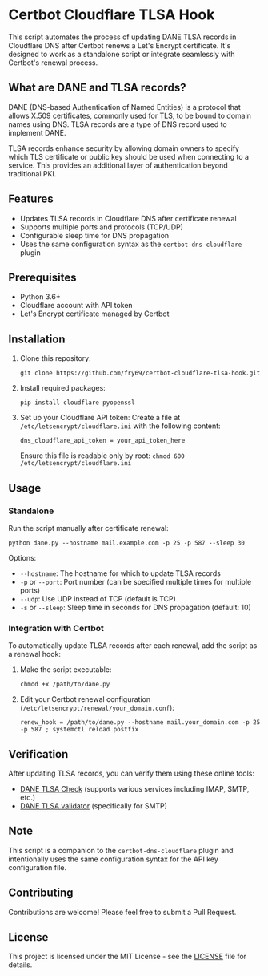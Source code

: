 # Certbot Cloudflare TLSA Hook

This script automates the process of updating DANE TLSA records in Cloudflare DNS after Certbot renews a Let's Encrypt certificate. It's designed to work as a standalone script or integrate seamlessly with Certbot's renewal process.

## What are DANE and TLSA records?

DANE (DNS-based Authentication of Named Entities) is a protocol that allows X.509 certificates, commonly used for TLS, to be bound to domain names using DNS. TLSA records are a type of DNS record used to implement DANE.

TLSA records enhance security by allowing domain owners to specify which TLS certificate or public key should be used when connecting to a service. This provides an additional layer of authentication beyond traditional PKI.

## Features

- Updates TLSA records in Cloudflare DNS after certificate renewal
- Supports multiple ports and protocols (TCP/UDP)
- Configurable sleep time for DNS propagation
- Uses the same configuration syntax as the `certbot-dns-cloudflare` plugin

## Prerequisites

- Python 3.6+
- Cloudflare account with API token
- Let's Encrypt certificate managed by Certbot

## Installation

1. Clone this repository:
   ```
   git clone https://github.com/fry69/certbot-cloudflare-tlsa-hook.git
   ```

2. Install required packages:
   ```
   pip install cloudflare pyopenssl
   ```

3. Set up your Cloudflare API token:
   Create a file at `/etc/letsencrypt/cloudflare.ini` with the following content:
   ```
   dns_cloudflare_api_token = your_api_token_here
   ```
   Ensure this file is readable only by root: `chmod 600 /etc/letsencrypt/cloudflare.ini`

## Usage

### Standalone

Run the script manually after certificate renewal:

```
python dane.py --hostname mail.example.com -p 25 -p 587 --sleep 30
```

Options:
- `--hostname`: The hostname for which to update TLSA records
- `-p` or `--port`: Port number (can be specified multiple times for multiple ports)
- `--udp`: Use UDP instead of TCP (default is TCP)
- `-s` or `--sleep`: Sleep time in seconds for DNS propagation (default: 10)

### Integration with Certbot

To automatically update TLSA records after each renewal, add the script as a renewal hook:

1. Make the script executable:
   ```
   chmod +x /path/to/dane.py
   ```

2. Edit your Certbot renewal configuration (`/etc/letsencrypt/renewal/your_domain.conf`):
   ```
   renew_hook = /path/to/dane.py --hostname mail.your_domain.com -p 25 -p 587 ; systemctl reload postfix
   ```

## Verification

After updating TLSA records, you can verify them using these online tools:

- [DANE TLSA Check](https://www.huque.com/bin/danecheck) (supports various services including IMAP, SMTP, etc.)
- [DANE TLSA validator](https://dane.sys4.de/) (specifically for SMTP)

## Note

This script is a companion to the `certbot-dns-cloudflare` plugin and intentionally uses the same configuration syntax for the API key configuration file.

## Contributing

Contributions are welcome! Please feel free to submit a Pull Request.

## License

This project is licensed under the MIT License - see the [LICENSE](LICENSE) file for details.